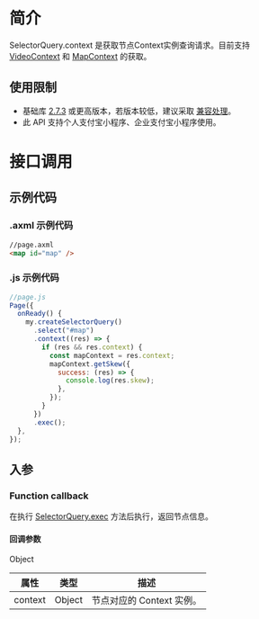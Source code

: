 # 简介
SelectorQuery.context 是获取节点Context实例查询请求。目前支持 [VideoContext](https://opendocs.alipay.com/mini/api/media/video/my.createvideocontext) 和 [MapContext](https://opendocs.alipay.com/mini/api/mapcontext) 的获取。

## 使用限制

- 基础库 [2.7.3](https://opendocs.alipay.com/mini/framework/lib-upgrade-v2) 或更高版本，若版本较低，建议采取 [兼容处理](https://opendocs.alipay.com/mini/framework/compatibility)。
- 此 API 支持个人支付宝小程序、企业支付宝小程序使用。

# 接口调用

## 示例代码

### .axml 示例代码
```html
//page.axml
<map id="map" />
```

### .js 示例代码
```javascript
//page.js
Page({
  onReady() {
    my.createSelectorQuery()
      .select("#map")
      .context((res) => {
        if (res && res.context) {
          const mapContext = res.context;
          mapContext.getSkew({
            success: (res) => {
              console.log(res.skew);
            },
          });
        }
      })
      .exec();
  },
});
```

## 入参

### Function callback
在执行 [SelectorQuery.exec](https://opendocs.alipay.com/mini/api/baz2hg) 方法后执行，返回节点信息。

#### 回调参数
Object

| **属性** | **类型** | **描述** |
| --- | --- | --- |
| context | Object | 节点对应的 Context 实例。 |
